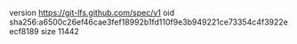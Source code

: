 version https://git-lfs.github.com/spec/v1
oid sha256:a6500c26ef46cae3fef18992b1fd110f9e3b949221ce73354c4f3922eecf8189
size 11442
